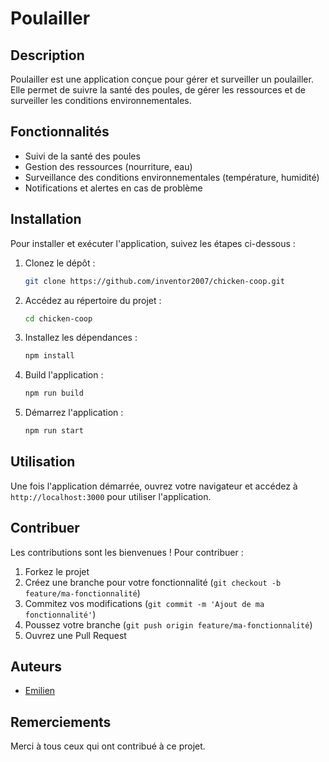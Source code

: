# Poulailler

## Description
Poulailler est une application conçue pour gérer et surveiller un poulailler. Elle permet de suivre la santé des poules, de gérer les ressources et de surveiller les conditions environnementales.

## Fonctionnalités
- Suivi de la santé des poules
- Gestion des ressources (nourriture, eau)
- Surveillance des conditions environnementales (température, humidité)
- Notifications et alertes en cas de problème

## Installation
Pour installer et exécuter l'application, suivez les étapes ci-dessous :

1. Clonez le dépôt :
    ```bash
    git clone https://github.com/inventor2007/chicken-coop.git
    ```

2. Accédez au répertoire du projet :
    ```bash
    cd chicken-coop
    ```

3. Installez les dépendances :
    ```bash
    npm install
    ```

3. Build l'application :
    ```bash
    npm run build
    ```

4. Démarrez l'application :
    ```bash
    npm run start
    ```

## Utilisation
Une fois l'application démarrée, ouvrez votre navigateur et accédez à `http://localhost:3000` pour utiliser l'application.

## Contribuer
Les contributions sont les bienvenues ! Pour contribuer :

1. Forkez le projet
2. Créez une branche pour votre fonctionnalité (`git checkout -b feature/ma-fonctionnalité`)
3. Commitez vos modifications (`git commit -m 'Ajout de ma fonctionnalité'`)
4. Poussez votre branche (`git push origin feature/ma-fonctionnalité`)
5. Ouvrez une Pull Request

## Auteurs
- [Emilien](https://github.com/inventor2007)

## Remerciements
Merci à tous ceux qui ont contribué à ce projet.